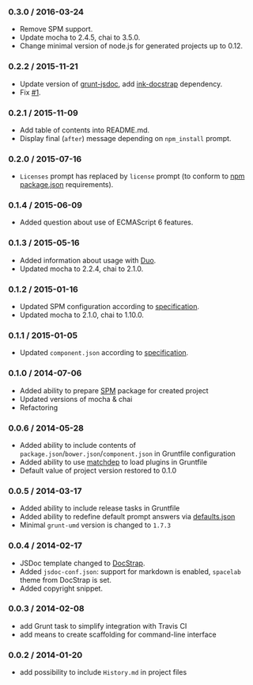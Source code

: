 ### 0.3.0 / 2016-03-24

* Remove SPM support.
* Update mocha to 2.4.5, chai to 3.5.0.
* Change minimal version of node.js for generated projects up to 0.12.

### 0.2.2 / 2015-11-21

* Update version of [grunt-jsdoc](https://github.com/krampstudio/grunt-jsdoc), add [ink-docstrap](https://github.com/terryweiss/docstrap) dependency.
* Fix [#1](https://github.com/gamtiq/grunt-init-pack/issues/1).

### 0.2.1 / 2015-11-09

* Add table of contents into README.md.
* Display final (`after`) message depending on `npm_install` prompt.

### 0.2.0 / 2015-07-16

* `Licenses` prompt has replaced by `license` prompt (to conform to [npm package.json](https://docs.npmjs.com/files/package.json#license) requirements).

### 0.1.4 / 2015-06-09

* Added question about use of ECMAScript 6 features.

### 0.1.3 / 2015-05-16

* Added information about usage with [Duo](http://duojs.org).
* Updated mocha to 2.2.4, chai to 2.1.0.

### 0.1.2 / 2015-01-16

* Updated SPM configuration according to [specification](http://spmjs.io/documentation/package.json).
* Updated mocha to 2.1.0, chai to 1.10.0.

### 0.1.1 / 2015-01-05

* Updated `component.json` according to [specification](https://github.com/componentjs/spec/blob/master/component.json/specifications.md).

### 0.1.0 / 2014-07-06

* Added ability to prepare [SPM](http://spmjs.io) package for created project
* Updated versions of mocha & chai
* Refactoring

### 0.0.6 / 2014-05-28

* Added ability to include contents of `package.json`/`bower.json`/`component.json` in Gruntfile configuration
* Added ability to use [matchdep](https://github.com/tkellen/node-matchdep) to load plugins in Gruntfile
* Default value of project version restored to 0.1.0

### 0.0.5 / 2014-03-17

* Added ability to include release tasks in Gruntfile
* Added ability to redefine default prompt answers via [defaults.json](http://gruntjs.com/project-scaffolding#specifying-default-prompt-answers)
* Minimal `grunt-umd` version is changed to `1.7.3`

### 0.0.4 / 2014-02-17

* JSDoc template changed to [DocStrap](https://github.com/terryweiss/docstrap).
* Added `jsdoc-conf.json`: support for markdown is enabled, `spacelab` theme from DocStrap is set.
* Added copyright snippet.

### 0.0.3 / 2014-02-08

* add Grunt task to simplify integration with Travis CI
* add means to create scaffolding for command-line interface

### 0.0.2 / 2014-01-20

* add possibility to include `History.md` in project files
